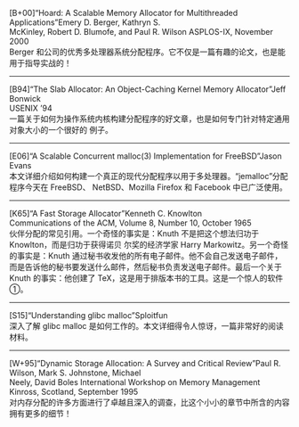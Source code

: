 [B+00]“Hoard: A Scalable Memory Allocator for Multithreaded Applications”Emery D. Berger, Kathryn S.  
McKinley, Robert D. Blumofe, and Paul R. Wilson ASPLOS-IX, November 2000  
Berger 和公司的优秀多处理器系统分配程序。它不仅是一篇有趣的论文，也是能用于指导实战的！

---

[B94]“The Slab Allocator: An Object-Caching Kernel Memory Allocator”Jeff Bonwick  
USENIX ’94  
一篇关于如何为操作系统内核构建分配程序的好文章，也是如何专门针对特定通用对象大小的一个很好的
例子。  

---

[E06]“A Scalable Concurrent malloc(3) Implementation for FreeBSD”Jason Evans  
本文详细介绍如何构建一个真正的现代分配程序以用于多处理器。“jemalloc”分配程序今天在 FreeBSD、
NetBSD、Mozilla Firefox 和 Facebook 中已广泛使用。

---

[K65]“A Fast Storage Allocator”Kenneth C. Knowlton  
Communications of the ACM, Volume 8, Number 10, October 1965  
伙伴分配的常见引用。一个奇怪的事实是：Knuth 不是把这个想法归功于 Knowlton，而是归功于获得诺贝
尔奖的经济学家 Harry Markowitz。另一个奇怪的事实是：Knuth 通过秘书收发他的所有电子邮件。他不会自己发送电子邮件，而是告诉他的秘书要发送什么邮件，然后秘书负责发送电子邮件。最后一个关于 Knuth
的事实：他创建了 TeX，这是用于排版本书的工具。这是一个惊人的软件①。

---

[S15]“Understanding glibc malloc”Sploitfun  
深入了解 glibc malloc 是如何工作的。本文详细得令人惊讶，一篇非常好的阅读材料。

---

[W+95]“Dynamic Storage Allocation: A Survey and Critical Review”Paul R. Wilson, Mark S. Johnstone, Michael  
Neely, David Boles International Workshop on Memory Management  
Kinross, Scotland, September 1995  
对内存分配的许多方面进行了卓越且深入的调查，比这个小小的章节中所含的内容拥有更多的细节！